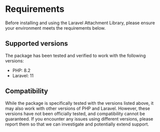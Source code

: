 # Requirements

Before installing and using the Laravel Attachment Library, please ensure your environment meets the requirements below.

## Supported versions

The package has been tested and verified to work with the following versions:
- PHP: 8.2
- Laravel: 11

## Compatibility

While the package is specifically tested with the versions listed above, it may also work with other versions of PHP and Laravel.
However, these versions have not been officially tested, and compatibility cannot be guaranteed. If you encounter any issues
using different versions, please report them so that we can investigate and potentially extend support.

